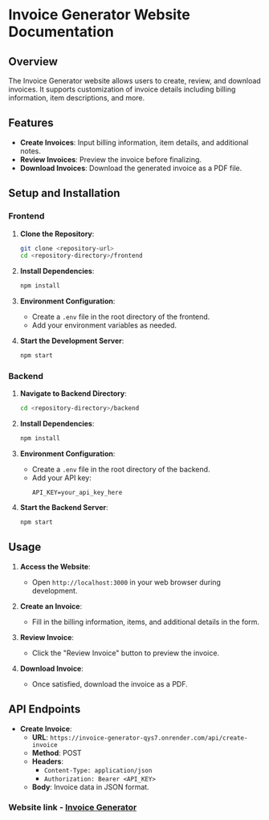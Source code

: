 # Invoice Generator Website Documentation

## Overview

The Invoice Generator website allows users to create, review, and download invoices. It supports customization of invoice details including billing information, item descriptions, and more.

## Features

- **Create Invoices**: Input billing information, item details, and additional notes.
- **Review Invoices**: Preview the invoice before finalizing.
- **Download Invoices**: Download the generated invoice as a PDF file.

## Setup and Installation

### Frontend

1. **Clone the Repository**:
    ```sh
    git clone <repository-url>
    cd <repository-directory>/frontend
    ```

2. **Install Dependencies**:
    ```sh
    npm install
    ```

3. **Environment Configuration**:
    - Create a `.env` file in the root directory of the frontend.
    - Add your environment variables as needed.

4. **Start the Development Server**:
    ```sh
    npm start
    ```

### Backend

1. **Navigate to Backend Directory**:
    ```sh
    cd <repository-directory>/backend
    ```

2. **Install Dependencies**:
    ```sh
    npm install
    ```

3. **Environment Configuration**:
    - Create a `.env` file in the root directory of the backend.
    - Add your API key:
      ```
      API_KEY=your_api_key_here
      ```

4. **Start the Backend Server**:
    ```sh
    npm start
    ```

## Usage

1. **Access the Website**:
   - Open `http://localhost:3000` in your web browser during development.

2. **Create an Invoice**:
   - Fill in the billing information, items, and additional details in the form.

3. **Review Invoice**:
   - Click the "Review Invoice" button to preview the invoice.

4. **Download Invoice**:
   - Once satisfied, download the invoice as a PDF.

## API Endpoints

- **Create Invoice**:
  - **URL**: `https://invoice-generator-qys7.onrender.com/api/create-invoice`
  - **Method**: POST
  - **Headers**: 
    - `Content-Type: application/json`
    - `Authorization: Bearer <API_KEY>`
  - **Body**: Invoice data in JSON format.

 ### Website link - [ Invoice Generator](https://invoice-generator-nine-green.vercel.app/)
